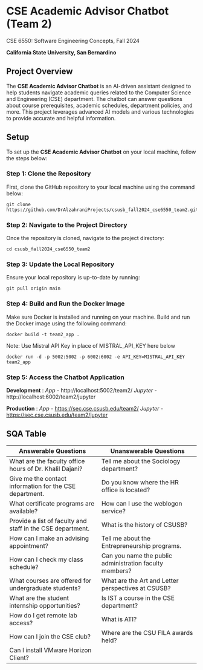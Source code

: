 # CSE Academic Advisor Chatbot (Team 2)
CSE 6550: Software Engineering Concepts, Fall 2024

**California State University, San Bernardino**

## Project Overview

The **CSE Academic Advisor Chatbot** is an AI-driven assistant designed to help students navigate academic queries related to the Computer Science and Engineering (CSE) department. The chatbot can answer questions about course prerequisites, academic schedules, department policies, and more. This project leverages advanced AI models and various technologies to provide accurate and helpful information.

## Setup

To set up the **CSE Academic Advisor Chatbot** on your local machine, follow the steps below:


### Step 1: Clone the Repository

First, clone the GitHub repository to your local machine using the command below:

```
git clone https://github.com/DrAlzahraniProjects/csusb_fall2024_cse6550_team2.git
```


### Step 2: Navigate to the Project Directory

Once the repository is cloned, navigate to the project directory:

```
cd csusb_fall2024_cse6550_team2
```

### Step 3: Update the Local Repository

Ensure your local repository is up-to-date by running:

```
git pull origin main
```

### Step 4: Build and Run the Docker Image

Make sure Docker is installed and running on your machine. Build and run the Docker image using the following command:

```
docker build -t team2_app .
```
Note: Use Mistral API Key in place of MISTRAL_API_KEY here below

```
docker run -d -p 5002:5002 -p 6002:6002 -e API_KEY=MISTRAL_API_KEY  team2_app
```
### Step 5: Access the Chatbot Application

**Development** : 
*App* - http://localhost:5002/team2/
*Jupyter* -  http://localhost:6002/team2/jupyter

**Production** : 
*App* - https://sec.cse.csusb.edu/team2/
*Jupyter* - https://sec.cse.csusb.edu/team2/jupyter


## SQA Table

| **Answerable Questions**                                                                 | **Unanswerable Questions**                                                |
|------------------------------------------------------------------------------------------|---------------------------------------------------------------------------|
| What are the faculty office hours of Dr. Khalil Dajani?                                  | Tell me about the Sociology department?                                   |
| Give me the contact information for the CSE department.                                  | Do you know where the HR office is located?                              |
| What certificate programs are available?                                                | How can I use the weblogon service?                                      |
| Provide a list of faculty and staff in the CSE department.                               | What is the history of CSUSB?                                            |
| How can I make an advising appointment?                                                 | Tell me about the Entrepreneurship programs.                             |
| How can I check my class schedule?                                                      | Can you name the public administration faculty members?                  |
| What courses are offered for undergraduate students?                                     | What are the Art and Letter perspectives at CSUSB?                       |
| What are the student internship opportunities?                                           | Is IST a course in the CSE department?                                   |
| How do I get remote lab access?                                                         | What is ATI?                                                             |
| How can I join the CSE club?                                                            | Where are the CSU FILA awards held?                                      |
| Can I install VMware Horizon Client?                                                    |                                                                           |




